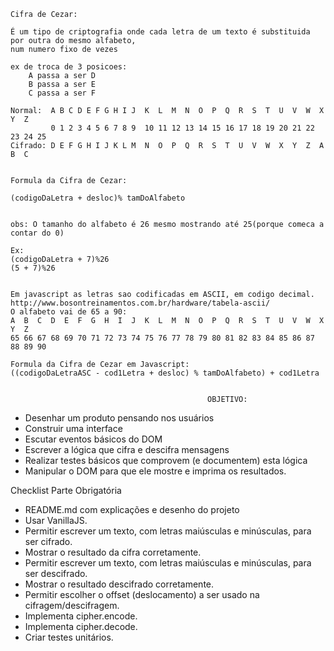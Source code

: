    Cifra de Cezar:

    É um tipo de criptografia onde cada letra de um texto é substituida por outra do mesmo alfabeto, 
    num numero fixo de vezes
     
    ex de troca de 3 posicoes: 
        A passa a ser D
        B passa a ser E
        C passa a ser F

    Normal:  A B C D E F G H I J  K  L  M  N  O  P  Q  R  S  T  U  V  W  X  Y  Z
             0 1 2 3 4 5 6 7 8 9  10 11 12 13 14 15 16 17 18 19 20 21 22 23 24 25
    Cifrado: D E F G H I J K L M  N  O  P  Q  R  S  T  U  V  W  X  Y  Z  A  B  C


    Formula da Cifra de Cezar:

    (codigoDaLetra + desloc)% tamDoAlfabeto
    

    obs: O tamanho do alfabeto é 26 mesmo mostrando até 25(porque comeca a contar do 0)

    Ex: 
    (codigoDaLetra + 7)%26
    (5 + 7)%26


    Em javascript as letras sao codificadas em ASCII, em codigo decimal.
    http://www.bosontreinamentos.com.br/hardware/tabela-ascii/
    O alfabeto vai de 65 a 90:
    A  B  C  D  E  F  G  H  I  J  K  L  M  N  O  P  Q  R  S  T  U  V  W  X  Y  Z
    65 66 67 68 69 70 71 72 73 74 75 76 77 78 79 80 81 82 83 84 85 86 87 88 89 90

    Formula da Cifra de Cezar em Javascript:
    ((codigoDaLetraASC - cod1Letra + desloc) % tamDoAlfabeto) + cod1Letra


                                                OBJETIVO:

- Desenhar um produto pensando nos usuários
- Construir uma interface
- Escutar eventos básicos do DOM
- Escrever a lógica que cifra e descifra mensagens 
- Realizar testes básicos que comprovem (e documentem) esta lógica
- Manipular o DOM para que ele mostre e imprima os resultados.



Checklist
Parte Obrigatória

 - README.md com explicações e desenho do projeto
 - Usar VanillaJS.
 - Permitir escrever um texto, com letras maiúsculas e minúsculas, para ser cifrado.
 - Mostrar o resultado da cifra corretamente.
 - Permitir escrever um texto, com letras maiúsculas e minúsculas, para ser descifrado.
 - Mostrar o resultado descifrado corretamente.
 - Permitir escolher o offset (deslocamento) a ser usado na cifragem/descifragem.
 - Implementa cipher.encode.
 - Implementa cipher.decode.
 - Criar testes unitários.